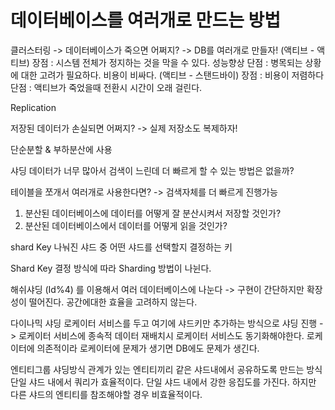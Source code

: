 # 데이터베이스를 여러개로 만드는 방법

클러스터링 -> 데이터베이스가 죽으면 어쩌지?  -> DB를 여러개로 만들자!
(액티브 -  액티브)
장점 : 시스템 전체가 정지하는 것을 막을 수 있다. 성능향상
단점 : 병목되는 상황에 대한 고려가 필요하다. 비용이 비싸다.
(액티브 - 스탠드바이)
장점 : 비용이 저렴하다
단점 : 액티브가 죽었을때 전환시 시간이 오래 걸린다.

Replication

저장된 데이터가 손실되면 어쩌지? -> 실제 저장소도 복제하자!

단순분할 & 부하분산에 사용

샤딩 
데이터가 너무 많아서 검색이 느린데 더 빠르게 할 수 있는 방법은 없을까?

테이블을 쪼개서 여러개로 사용한다면? -> 검색자체를 더 빠르게 진행가능

1. 분산된 데이터베이스에 데이터를 어떻게 잘 분산시켜서 저장할 것인가?
2. 분산된 데이터베이스에서 데이터를 어떻게 읽을 것인가?

shard Key
나눠진 샤드 중 어떤 샤드를 선택할지 결정하는 키

Shard Key 결정 방식에 따라 Sharding 방법이 나뉜다.

해쉬샤딩 (Id%4) 를 이용해서 여러 데이터베이스에 나눈다 -> 구현이 간단하지만 확장성이 떨어진다. 공간에대한 효율을 고려하지 않는다. 

다이나믹 샤딩
로케이터 서비스를 두고 여기에 샤드키만 추가하는 방식으로 샤딩 진행 -> 로케이터 서비스에 종속적
데이터 재배치시 로케이터 서비스도 동기화해야한다. 로케이터에 의존적이라 로케이터에 문제가 생기면 DB에도 문제가 생긴다. 

엔티티그룹 샤딩방식
관계가 있는 엔티티끼리 같은 샤드내에서 공유하도록 만드는 방식 
단일 샤드 내에서 쿼리가 효율적이다. 단일 샤드 내에서 강한 응집도를 가진다. 
하지만 다른 샤드의 엔티티를 참조해야할 경우 비효율적이다.

